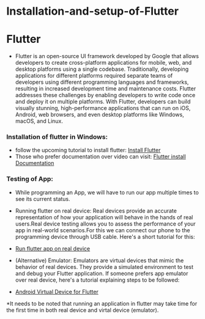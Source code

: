 # Installation-and-setup-of-Flutter

# Flutter
* Flutter is an open-source UI framework developed by Google that allows developers to create cross-platform applications for mobile, web, and desktop platforms using a single codebase. Traditionally, developing applications for different platforms required separate teams of developers using different programming languages and frameworks, resulting in increased development time and maintenance costs. Flutter addresses these challenges by enabling developers to write code once and deploy it on multiple platforms. With Flutter, developers can build visually stunning, high-performance applications that can run on iOS, Android, web browsers, and even desktop platforms like Windows, macOS, and Linux.

### Installation of flutter in Windows:
* follow the upcoming tutorial to install flutter: [Install Flutter](https://www.youtube.com/watch?v=BqHOtlh3Dd4)
* Those who prefer documentation over video can visit: [Flutter install Documentation](https://docs.flutter.dev/get-started/install)

### Testing of App:
* While programming an App, we will have to run our app multiple times to see its current status. 

  
* Running flutter on real device: Real devices provide an accurate representation of how your application will behave in the hands of real users.Real device testing allows you to assess the performance of your app in real-world scenarios.For this we can connect our phone to the programming device through USB cable. Here's a short tutorial for this:
* [Run flutter app on real device](https://www.youtube.com/watch?v=v01ISnOIbL8)
* (Alternative) Emulator: Emulators are virtual devices that mimic the behavior of real devices. They provide a simulated environment to test and debug your Flutter application. If someone prefers app emulator over real device, here's a tutorial explaining steps to be followed:
*  [Android Virtual Device for Flutter](https://www.youtube.com/watch?v=tB1sjfijupU)

*It needs to be noted that running an application in flutter may take time for the first time in both real device and virtal device (emulator).
